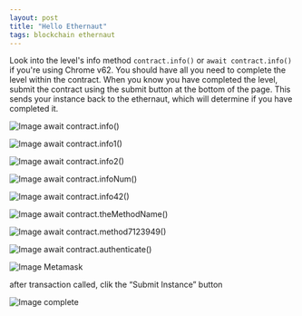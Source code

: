 ```yaml
---
layout: post
title: "Hello Ethernaut"
tags: blockchain ethernaut
---
```


Look into the level's info method `contract.info()`  or `await contract.info()`  if you're using Chrome v62. You should have all you need to complete the level within the contract. When you know you have completed the level, submit the contract using the submit button at the bottom of the page. This sends your instance back to the ethernaut, which will determine if you have completed it.

![Image await contract.info()]({{site.url}}/images/2025-04-17_Hello_Ethernaut/await_contract_info().png)

![Image await contract.info1()]({{site.url}}/images/2025-04-17_Hello_Ethernaut/await_contract_info1().png)

![Image await contract.info2()]({{site.url}}/images/2025-04-17_Hello_Ethernaut/await_contract_info2().png)

![Image await contract.infoNum()]({{site.url}}/images/2025-04-17_Hello_Ethernaut/await_contract_infoNum().png)

![Image await contract.info42()]({{site.url}}/images/2025-04-17_Hello_Ethernaut/await_contract_info42().png)

![Image await contract.theMethodName()]({{site.url}}/images/2025-04-17_Hello_Ethernaut/await_contract_theMethodName().png)

![Image await contract.method7123949()]({{site.url}}/images/2025-04-17_Hello_Ethernaut/method7123949().png)

![Image await contract.authenticate()]({{site.url}}/images/2025-04-17_Hello_Ethernaut/await_contract_authenticate().png)

![Image Metamask]({{site.url}}/images/2025-04-17_Hello_Ethernaut/mm.png)

after transaction called, clik the “Submit Instance” button

![Image complete]({{site.url}}/images/2025-04-17_Hello_Ethernaut/complete.png)